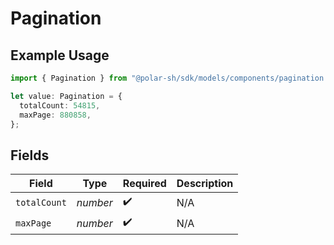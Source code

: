 # Pagination

## Example Usage

```typescript
import { Pagination } from "@polar-sh/sdk/models/components/pagination.js";

let value: Pagination = {
  totalCount: 54815,
  maxPage: 880858,
};
```

## Fields

| Field              | Type               | Required           | Description        |
| ------------------ | ------------------ | ------------------ | ------------------ |
| `totalCount`       | *number*           | :heavy_check_mark: | N/A                |
| `maxPage`          | *number*           | :heavy_check_mark: | N/A                |